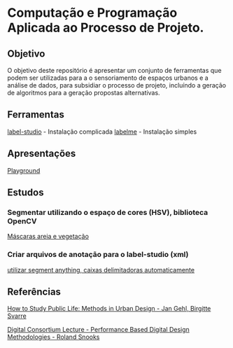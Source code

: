 # Computação e Programação Aplicada ao Processo de Projeto.

## Objetivo

O objetivo deste repositório é apresentar um conjunto de ferramentas que podem ser utilizadas para a o sensoriamento de espaços urbanos e a análise de dados, para subsidiar o processo de projeto, incluíndo a geração de algoritmos para a geração propostas alternativas.

## Ferramentas

[label-studio](https://labelstud.io) - Instalação complicada
[labelme](https://github.com/wkentaro/labelme) - Instalação simples

## Apresentações

[Playground](https://docs.google.com/presentation/d/1ytG8ecM9jK4Kpza1CVV3GgFpdyVsDMfuuXCKvL4Mq9o/edit?usp=sharing)

## Estudos

### Segmentar utilizando o espaço de cores (HSV), biblioteca OpenCV

[Máscaras areia e vegetação](1_estudo_segmentar_cores/seg.ipynb)

### Criar arquivos de anotação para o label-studio (xml)

[utilizar segment anything, caixas delimitadoras automaticamente](2_estudo_sam/teste_sam_nb.ipynb)

## Referências

[How to Study Public Life: Methods in Urban Design - Jan Gehl, Birgitte Svarre](0_referencias/How%20to%20Study%20Public%20Life%20-%20Jan%20Gehl.md)

[Digital Consortium Lecture - Performance Based Digital Design Methodologies - Roland Snooks](https://youtu.be/RndqevGWPnU)
